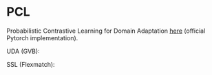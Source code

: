 # PCL
Probabilistic Contrastive Learning for Domain Adaptation [here](https://arxiv.org/abs/2111.06021) (official Pytorch implementation).

UDA (GVB):

SSL (Flexmatch):
 
